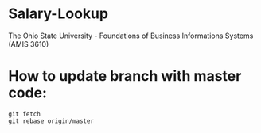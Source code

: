 # Salary-Lookup
The Ohio State University - Foundations of Business Informations Systems (AMIS 3610)

# How to update branch with master code: 
    git fetch
    git rebase origin/master